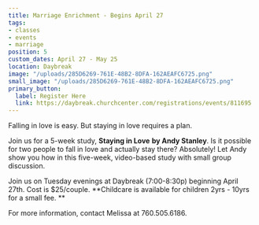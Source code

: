 ```yaml
---
title: Marriage Enrichment - Begins April 27
tags:
- classes
- events
- marriage
position: 5
custom_dates: April 27 - May 25
location: Daybreak
image: "/uploads/285D6269-761E-48B2-8DFA-162AEAFC6725.png"
small_image: "/uploads/285D6269-761E-48B2-8DFA-162AEAFC6725.png"
primary_button:
  label: Register Here
  link: https://daybreak.churchcenter.com/registrations/events/811695
---
```


Falling in love is easy. But staying in love requires a plan.

Join us for a 5-week study, **Staying in Love** **by Andy Stanley**. Is it possible for two people to fall in love and actually stay there? Absolutely! Let Andy show you how in this five-week, video-based study with small group discussion.

Join us on Tuesday evenings at Daybreak (7:00-8:30p) beginning April 27th.  Cost is $25/couple.  **Childcare is available for children 2yrs - 10yrs for a small fee. **

For more information, contact Melissa at 760.505.6186.